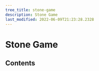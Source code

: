 ```yaml
---
tree_title: stone-game
description: Stone Game
last_modified: 2022-06-09T21:23:28.2328
---
```


# Stone Game

## Contents
